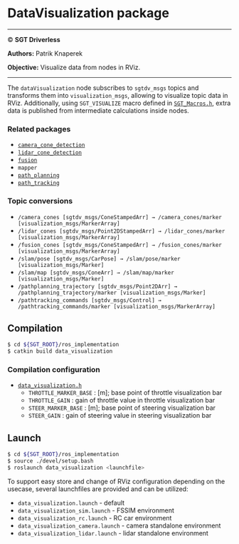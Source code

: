 # **DataVisualization package**

___

© **SGT Driverless**

**Authors:** Patrik Knaperek

**Objective:** Visualize data from nodes in RViz. 
___

The `dataVisualization` node subscribes to `sgtdv_msgs` topics and transforms them into `visualization_msgs`, allowing to visualize topic data in RViz. Additionally, using `SGT_VISUALIZE` macro defined in [`SGT_Macros.h`](../../SGT_Macros.h), extra data is published from intermediate calculations inside nodes.

### Related packages
* [`camera_cone_detection`](../camera_cone_detection/README.md)
* [`lidar_cone_detection`](../lidar_cone_detection/README.md)
* [`fusion`](../fusion/README.md)
* `mapper`
* [`path_planning`](../path_planning/README.md)
* [`path_tracking`](../path_tracking/README.md)

### Topic conversions
* `/camera_cones [sgtdv_msgs/ConeStampedArr] → /camera_cones/marker [visualization_msgs/MarkerArray]`
* `/lidar_cones [sgtdv_msgs/Point2DStampedArr] → /lidar_cones/marker [visualization_msgs/MarkerArray]`
* `/fusion_cones [sgtdv_msgs/ConeStampedArr] → /fusion_cones/marker [visualization_msgs/MarkerArray]`
* `/slam/pose [sgtdv_msgs/CarPose] → /slam/pose/marker [visualization_msgs/Marker]`
* `/slam/map [sgtdv_msgs/ConeArr] → /slam/map/marker [visualization_msgs/Marker]`
* `/pathplanning_trajectory [sgtdv_msgs/Point2DArr] → /pathplanning_trajectory/marker [visualization_msgs/Marker]`
* `/pathtracking_commands [sgtdv_msgs/Control] → /pathtracking_commands/marker [visualization_msgs/MarkerArray]`


## Compilation
```sh
$ cd ${SGT_ROOT}/ros_implementation
$ catkin build data_visualization
```

### Compilation configuration
* [`data_visualization.h`](./include/data_visualization.h)
	* `THROTTLE_MARKER_BASE` : [m]; base point of throttle visualization bar
	* `THROTTLE_GAIN` : gain of throttle value in throttle visualization bar
	* `STEER_MARKER_BASE` : [m]; base point of steering visualization bar
	* `STEER_GAIN` : gain of steering value in steering visualization bar

## Launch
```sh
$ cd ${SGT_ROOT}/ros_implementation
$ source ./devel/setup.bash
$ roslaunch data_visualization <launchfile>
```
To support easy store and change of RViz configuration depending on the usecase, several launchfiles are provided and can be utilized:
* `data_visualization.launch` - default
* `data_visualization_sim.launch` - FSSIM environment
* `data_visualization_rc.launch` - RC car environment
* `data_visualization_camera.launch` - camera standalone environment
* `data_visualization_lidar.launch` - lidar standalone environment